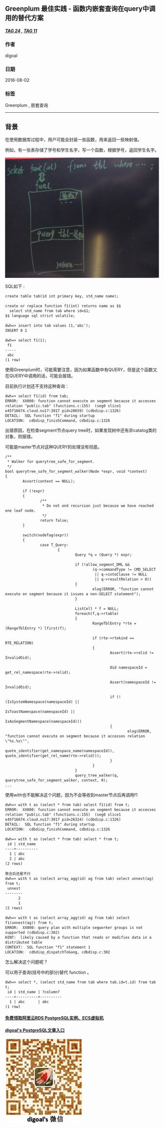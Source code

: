 ## Greenplum 最佳实践 - 函数内嵌套查询在query中调用的替代方案  
##### [TAG 24](../class/24.md) , [TAG 11](../class/11.md)
                                                                      
### 作者                                                                          
digoal                                                                          
                                                                      
### 日期                                                                          
2016-08-02                                                                      
                                                                      
### 标签                                                                          
Greenplum , 嵌套查询                             
                                                                      
----                                                                          
                                                                      
## 背景  
在使用数据库过程中，用户可能会封装一些函数，用来返回一些映射值。    
    
例如，有一张表存储了学号和学生名字，写一个函数，根据学号，返回学生名字。    
    
![screenshot](20160802_01_pic_001.png)  
    
SQL如下 :   
  
```  
create table tab(id int primary key, std_name name);  
  
create or replace function f1(int) returns name as $$  
  select std_name from tab where id=$1;  
$$ language sql strict volatile;  
  
dwh=> insert into tab values (1,'abc');  
INSERT 0 1  
  
dwh=> select f1(1);  
 f1    
-----  
 abc  
(1 row)  
```  
  
使用Greenplum时，可能需要注意，因为如果函数中有QUERY，但是这个函数又在QUERY中调用的话，可能会报错。    
    
目前执行计划还不支持这种查询：    
  
```  
dwh=> select f1(id) from tab;  
ERROR:  XX000: function cannot execute on segment because it accesses relation "public.tab" (functions.c:155)  (seg0 slice1 e45f16674.cloud.nu17:3017 pid=20659) (cdbdisp.c:1326)  
DETAIL:  SQL function "f1" during startup  
LOCATION:  cdbdisp_finishCommand, cdbdisp.c:1326  
```  
    
出错原因，在检查segment节点query tree时，如果发现树中还有非catalog类的对象，则报错。    
  
可能是master节点对这种QUERY的处理没有彻底。      
  
```  
/**  
 * Walker for querytree_safe_for_segment.  
 */  
bool querytree_safe_for_segment_walker(Node *expr, void *context)  
{  
        Assert(context == NULL);  
  
        if (!expr)  
        {  
                /**  
                 * Do not end recursion just because we have reached one leaf node.  
                 */  
                return false;  
        }  
  
        switch(nodeTag(expr))  
        {  
                case T_Query:  
                        {  
                                Query *q = (Query *) expr;  
  
                                if (!allow_segment_DML &&  
                                        (q->commandType != CMD_SELECT  
                                         || q->intoClause != NULL  
                                         || q->resultRelation > 0))  
                                {  
                                        elog(ERROR, "function cannot execute on segment because it issues a non-SELECT statement");  
                                }  
  
                                ListCell * f = NULL;  
                                foreach(f,q->rtable)  
                                {  
                                        RangeTblEntry *rte = (RangeTblEntry *) lfirst(f);  
  
                                        if (rte->rtekind == RTE_RELATION)  
                                        {  
                                                Assert(rte->relid != InvalidOid);  
  
                                                Oid namespaceId = get_rel_namespace(rte->relid);  
  
                                                Assert(namespaceId != InvalidOid);  
  
                                                if (!(IsSystemNamespace(namespaceId) ||  
                                                          IsToastNamespace(namespaceId) ||  
                                                          IsAoSegmentNamespace(namespaceId)))  
                                                {  
                                                        elog(ERROR, "function cannot execute on segment because it accesses relation \"%s.%s\"",  
                                                                        quote_identifier(get_namespace_name(namespaceId)), quote_identifier(get_rel_name(rte->relid)));  
                                                }  
                                        }  
                                }  
                                query_tree_walker(q, querytree_safe_for_segment_walker, context, 0);    
...  
```  
    
使用with也不能解决这个问题，因为不会等收到master节点后再调用f1    
  
```  
dwh=> with t as (select * from tab) select f1(id) from t;  
ERROR:  XX000: function cannot execute on segment because it accesses relation "public.tab" (functions.c:155)  (seg0 slice1 e45f16674.cloud.nu17:3017 pid=26324) (cdbdisp.c:1326)  
DETAIL:  SQL function "f1" during startup  
LOCATION:  cdbdisp_finishCommand, cdbdisp.c:1326  
  
dwh=> with t as (select * from tab) select * from t;  
 id | std_name   
----+----------  
  1 | abc  
  2 | abc  
(2 rows)  
  
聚合后还是不行  
dwh=> with t as (select array_agg(id) ag from tab) select unnest(ag) from t;  
 unnest   
--------  
      2  
      1  
(2 rows)  
  
dwh=> with t as (select array_agg(id) ag from tab) select f1(unnest(ag)) from t;  
ERROR:  XX000: query plan with multiple segworker groups is not supported (cdbdisp.c:302)  
HINT:  likely caused by a function that reads or modifies data in a distributed table  
CONTEXT:  SQL function "f1" statement 1  
LOCATION:  cdbdisp_dispatchToGang, cdbdisp.c:302  
```  
    
怎么解决这个问题呢？      
  
可以用子查询(括号中的部分)替代 function 。      
  
```  
dwh=> select *, (select std_name from tab where tab.id=t.id) from tab t;  
 id | std_name | ?column?   
----+----------+----------  
  1 | abc      | abc  
(1 row)  
```  
     
  
                                                                      
                        
                    
  
  
  
  
  
  
  
  
  
  
  
  
  
#### [免费领取阿里云RDS PostgreSQL实例、ECS虚拟机](https://free.aliyun.com/ "57258f76c37864c6e6d23383d05714ea")
  
  
#### [digoal's PostgreSQL文章入口](https://github.com/digoal/blog/blob/master/README.md "22709685feb7cab07d30f30387f0a9ae")
  
  
![digoal's weixin](../pic/digoal_weixin.jpg "f7ad92eeba24523fd47a6e1a0e691b59")
  
  
  
  
  
  
  
